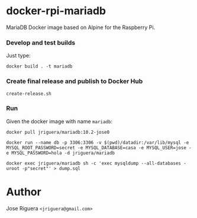 # docker-rpi-mariadb

MariaDB Docker image based on Alpine for the Raspberry Pi.

### Develop and test builds

Just type:

```
docker build . -t mariadb
```

### Create final release and publish to Docker Hub

```
create-release.sh
```


### Run

Given the docker image with name `mariadb`:

```
docker pull jriguera/mariadb:10.2-jose0

docker run --name db -p 3306:3306 -v $(pwd)/datadir:/var/lib/mysql -e MYSQL_ROOT_PASSWORD=secret -e MYSQL_DATABASE=casa -e MYSQL_USER=jose -e MYSQL_PASSWORD=hola -d jriguera/mariadb

docker exec jriguera/mariadb sh -c 'exec mysqldump --all-databases -uroot -p"secret"' > dump.sql
```

# Author

Jose Riguera `<jriguera@gmail.com>`

